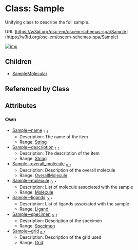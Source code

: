 
# Class: Sample

Unifying class to describe the full sample.

URI: [https://w3id.org/osc-em/oscem-schemas-spa/Sample](https://w3id.org/osc-em/oscem-schemas-spa/Sample)


[![img](https://yuml.me/diagram/nofunky;dir:TB/class/[Specimen],[SampleMolecular],[Grid]<grid%200..1-++[Sample&#124;name:string;description:string],[Specimen]<specimen%200..1-++[Sample],[Ligand]<ligands%200..*-++[Sample],[Molecule]<molecule%200..*-++[Sample],[OverallMolecule]<overall_molecule%200..1-++[Sample],[Sample]^-[SampleMolecular],[OverallMolecule],[Molecule],[Ligand],[Grid])](https://yuml.me/diagram/nofunky;dir:TB/class/[Specimen],[SampleMolecular],[Grid]<grid%200..1-++[Sample&#124;name:string;description:string],[Specimen]<specimen%200..1-++[Sample],[Ligand]<ligands%200..*-++[Sample],[Molecule]<molecule%200..*-++[Sample],[OverallMolecule]<overall_molecule%200..1-++[Sample],[Sample]^-[SampleMolecular],[OverallMolecule],[Molecule],[Ligand],[Grid])

## Children

 * [SampleMolecular](SampleMolecular.md)

## Referenced by Class


## Attributes


### Own

 * [Sample➞name](Sample_name.md)  <sub>1..1</sub>
     * Description: The name of the item
     * Range: [String](types/String.md)
 * [Sample➞description](Sample_description.md)  <sub>1..1</sub>
     * Description: The description of the item
     * Range: [String](types/String.md)
 * [Sample➞overall_molecule](Sample_overall_molecule.md)  <sub>0..1</sub>
     * Description: Description of the overall molecule
     * Range: [OverallMolecule](OverallMolecule.md)
 * [Sample➞molecule](Sample_molecule.md)  <sub>0..\*</sub>
     * Description: List of molecule associated with the sample
     * Range: [Molecule](Molecule.md)
 * [Sample➞ligands](Sample_ligands.md)  <sub>0..\*</sub>
     * Description: List of ligands associated with the sample
     * Range: [Ligand](Ligand.md)
 * [Sample➞specimen](Sample_specimen.md)  <sub>0..1</sub>
     * Description: Description of the specimen
     * Range: [Specimen](Specimen.md)
 * [Sample➞grid](Sample_grid.md)  <sub>0..1</sub>
     * Description: Description of the grid used
     * Range: [Grid](Grid.md)

